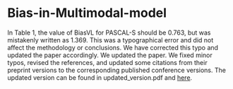 # Bias-in-Multimodal-model
In Table 1, the value of BiasVL for PASCAL-S should be 0.763, but was mistakenly written as 1.369. This was a typographical error and did not affect the methodology or conclusions. We have corrected this typo and updated the paper accordingly.
We updated the paper. We fixed minor typos, revised the references, and updated some citations from their preprint versions to the corresponding published conference versions. The updated version can be found in updated_version.pdf and [here](https://drive.google.com/file/d/1PDQZk4ahaGZN15-TPk9xNDD_Tt_HAkXY/view?usp=sharing).
